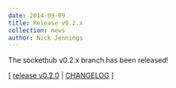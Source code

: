 ```yaml
---
date: 2014-09-09
title: Release v0.2.x
collection: news
author: Nick Jennings
---
```


The sockethub v0.2.x branch has been released!

[ [release v0.2.0](https://github.com/sockethub/sockethub/releases/tag/v0.2.0) | [CHANGELOG](https://github.com/sockethub/sockethub/blob/v0.2.0/CHANGELOG.md) ]
